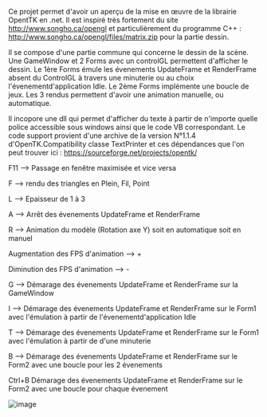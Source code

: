 Ce projet permet d'avoir un aperçu de la mise en œuvre de la librairie OpentTK en .net. Il est inspiré très fortement du site http://www.songho.ca/opengl et particulièrement du programme C++ : http://www.songho.ca/opengl/files/matrix.zip pour la partie dessin. 

Il se compose d'une partie commune qui concerne le dessin de la scène. Une GameWindow et 2 Forms avec un controlGL permettent d'afficher le dessin.
Le 1ère Forms émule les évenements UpdateFrame et RenderFrame absent du ControlGL à travers une minuterie ou au choix l'évenementd'application Idle.
Le 2ème Forms implémente une boucle de jeux.
Les 3 rendus permettent d'avoir une animation manuelle, ou automatique.

Il incopore une dll qui permet d'afficher du texte à partir de n'importe quelle police accessible sous windows ainsi que le code VB correspondant. Le code support provient d'une archive de la version N°1.1.4 d'OpenTK.Compatibility classe TextPrinter et ces dépendances que l'on peut trouver ici : https://sourceforge.net/projects/opentk/

F11 --> Passage en fenêtre maximisée et vice versa

F   --> rendu des triangles en Plein, Fil, Point

L   --> Epaisseur de 1 à 3

A   --> Arrêt des évenements UpdateFrame et RenderFrame

R   --> Animation du modèle (Rotation axe Y) soit en automatique soit en manuel

Augmentation des FPS d'animation --> +
   
Diminution des FPS d'animation --> -
   
G   --> Démarage des évenements UpdateFrame et RenderFrame sur la GameWindow


I   --> Démarage des évenements UpdateFrame et RenderFrame sur le Form1 avec l'émulation à partir de l'évenementd'application Idle

T   --> Démarage des évenements UpdateFrame et RenderFrame sur le Form1 avec l'émulation à partir de d'une minuterie


B   --> Démarage des évenements UpdateFrame et RenderFrame sur le Form2 avec une boucle pour les 2 évenements

Ctrl+B  Démarage des évenements UpdateFrame et RenderFrame sur le Form2 avec une boucle pour chaque évenement


![image](https://user-images.githubusercontent.com/81978881/114317360-045a4300-9b08-11eb-8be9-669bc93e583d.png)



